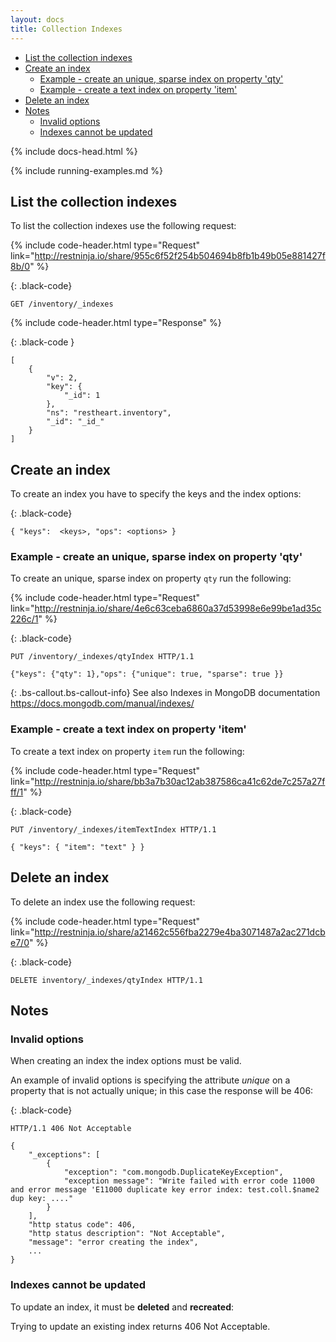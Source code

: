 ```yaml
---
layout: docs
title: Collection Indexes
---
```


<div markdown="1" class="d-none d-xl-block col-xl-2 order-last bd-toc">

- [List the collection indexes](#list-the-collection-indexes)
- [Create an index](#create-an-index)
    - [Example - create an unique, sparse index on property 'qty'](#example---create-an-unique-sparse-index-on-property-qty)
    - [Example - create a text index on property 'item'](#example---create-a-text-index-on-property-item)
- [Delete an index](#delete-an-index)
- [Notes](#notes)
    - [Invalid options](#invalid-options)
    - [Indexes cannot be updated](#indexes-cannot-be-updated)

</div>
<div markdown="1" class="col-12 col-md-9 col-xl-8 py-md-3 bd-content">

{% include docs-head.html %} 

{% include running-examples.md %}


## List the collection indexes

To list the collection indexes use the following request:

{% include code-header.html 
    type="Request" 
    link="http://restninja.io/share/955c6f52f254b504694b8fb1b49b05e881427f8b/0"
%}

{: .black-code}
```
GET /inventory/_indexes
```
{% include code-header.html 
    type="Response" 
%}

{: .black-code }
```
[
    {
        "v": 2,
        "key": {
            "_id": 1
        },
        "ns": "restheart.inventory",
        "_id": "_id_"
    }
]
```

## Create an index

To create an index you have to specify the keys and the index options:

{: .black-code}
```
{ "keys":  <keys>, "ops": <options> }
```
### Example - create an unique, sparse index on property 'qty'

To create an unique, sparse index on property `qty` run the following:

{% include code-header.html 
    type="Request" 
    link="http://restninja.io/share/4e6c63ceba6860a37d53998e6e99be1ad35c226c/1"
%}


{: .black-code}
```
PUT /inventory/_indexes/qtyIndex HTTP/1.1

{"keys": {"qty": 1},"ops": {"unique": true, "sparse": true }}
```

{: .bs-callout.bs-callout-info}
See also
Indexes in MongoDB documentation
<https://docs.mongodb.com/manual/indexes/>


### Example - create a text index on property 'item'

To create a text index on property `item` run the following:

{% include code-header.html 
    type="Request" 
    link="http://restninja.io/share/bb3a7b30ac12ab387586ca41c62de7c257a27fff/1"
%}

{: .black-code}
```
PUT /inventory/_indexes/itemTextIndex HTTP/1.1

{ "keys": { "item": "text" } }
```


## Delete an index

To delete an index use the following request:

{% include code-header.html 
    type="Request" 
    link="http://restninja.io/share/a21462c556fba2279e4ba3071487a2ac271dcbe7/0"
%}

{: .black-code}
```
DELETE inventory/_indexes/qtyIndex HTTP/1.1
```

## Notes

### Invalid options

When creating an index the index options must be valid.

An example of invalid options is specifying the attribute *unique* on a
property that is not actually unique; in this case the response will
be 406:

{: .black-code}
```
HTTP/1.1 406 Not Acceptable
 
{
    "_exceptions": [
        {
            "exception": "com.mongodb.DuplicateKeyException", 
            "exception message": "Write failed with error code 11000 and error message 'E11000 duplicate key error index: test.coll.$name2 dup key: ...."
        }
    ],
    "http status code": 406, 
    "http status description": "Not Acceptable", 
    "message": "error creating the index",
    ...
}
```

### Indexes cannot be updated

To update an index, it must be **deleted** and **recreated**:

Trying to update an existing index returns 406 Not Acceptable.


</div>